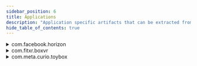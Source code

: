 ```yaml
---
sidebar_position: 6
title: Applications
description: "Application specific artifacts that can be extracted from the Meta Quest 3."
hide_table_of_contents: true
---
```


<details>
    <summary>com.facebook.horizon</summary>

    Source: [MTP](/extraction/mtp)

    The Horizon app is the social hub for the Meta Quest 3. It allows users to connect with friends, join events, and discover new experiences. The app is  designed to be a safe and welcoming space for users to interact with each other and explore the Meta Quest 3 ecosystem.

    ### User Settings

    The users settings for the Horizon app can be found in the `/Android/Data/com.facebook.horizon/Horizon` directory. The file `settings-socialvr.xml` contains    the user's settings for the app.

    ### Cached Assets

    The Horizon app caches its assets in many different locations, they are:

    - `/Android/Data/com.facebook.horizon/cache`
    - `/Android/Data/com.facebook.horizon/files/downloaded_assets`
    - `/Android/Data/com.facebook.horizon/files/hz_asset_cache`
    - `/Android/Data/com.facebook.horizon/files/hz_asset_processing_cache`
    - `/Android/Data/com.facebook.horizon/files/hz_audio_file_cache`

    Only the `cache` directory contains files that can be opened and viewed. The other directories contain Unity asset files that require Unity to open.

    These caches assets can be used to determine what worlds the user has visited and what assets they loaded. From my own analysis I was able to find assets from various worlds I had visited and assets from the Horizon app its self.
</details>

<details>
    <summary>com.fitxr.boxvr</summary>

    Source: [MTP](/extraction/mtp)

    BoxVR is a VR fitness game that allows users to punch and dodge their way through a series of workouts. The game is designed to be a fun and engaging way to get fit and stay active.

    ### Cached Assets

    The BoxVR app caches its assets in the `/Android/Data/com.fitxr.boxvr/files/cache` directory. The exact logic behind what is cached and when is unknown at this time and the cache is made up of .fitxr files. Each file starts with a type identifier followed by a UUID. 

</details>

<details>
    <summary>com.meta.curio.toybox</summary>

    Source: [MTP](/extraction/mtp)

    Toybox is a demo application used to showcase the capabilities of the Meta Quest 3. The app allows users to interact with virtual objects and experiment with different features of the device.

    ### Logs

    Toybox stores logs of which demos the user has played in the `/Android/Data/com.meta.curio.toybox/files/` directory. The content of the logs is a lot of technical information that isn't particularly useful. The file name on the other hand contains the demo ran, the date and the time the demo was ran. An example file name would be `FirstEncounters_Logs_25-01-17_14-12-29`. This file name tells us that the user ran the First Encounters demo on the 17th of January 2025 at 14:12:29.

</details>